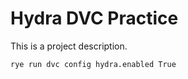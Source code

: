 # Hydra DVC Practice

This is a project description.


```
rye run dvc config hydra.enabled True
```
